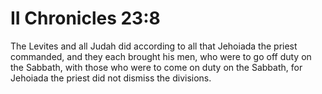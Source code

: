 # II Chronicles 23:8

The Levites and all Judah did according to all that Jehoiada the priest commanded, and they each brought his men, who were to go off duty on the Sabbath, with those who were to come on duty on the Sabbath, for Jehoiada the priest did not dismiss the divisions.
